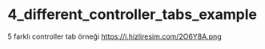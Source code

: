 # 4_different_controller_tabs_example
 5 farklı controller tab örneği
https://i.hizliresim.com/2O6Y8A.png
